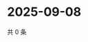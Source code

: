 # 2025-09-08

共 0 条

<!-- BEGIN ZHIHUVIDEO -->
<!-- 最后更新时间 Mon Sep 08 2025 07:09:16 GMT+0800 (China Standard Time) -->

<!-- END ZHIHUVIDEO -->
